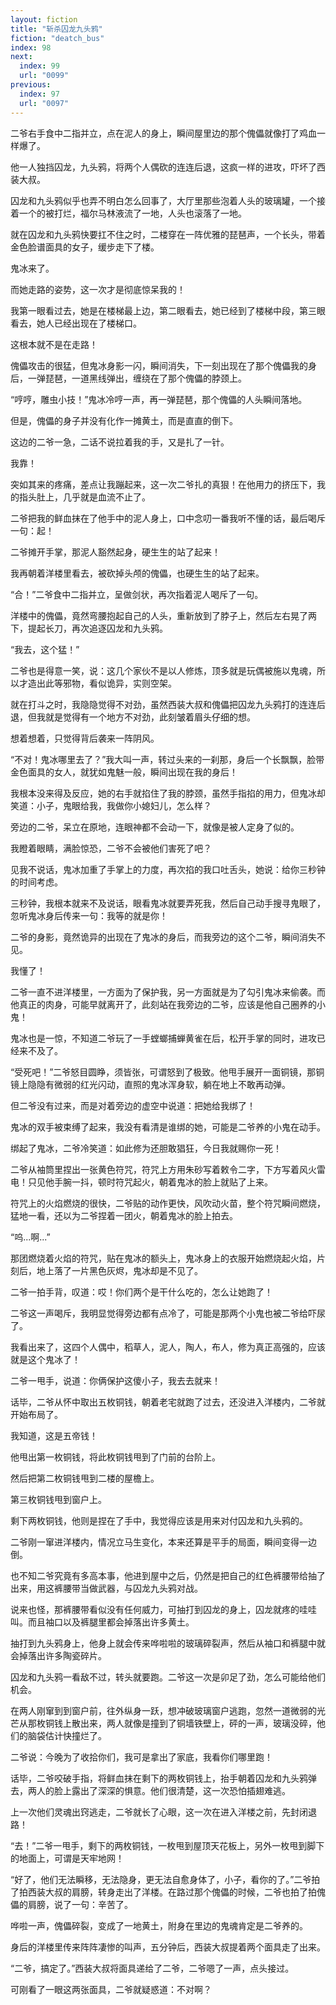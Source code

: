 ```yaml
---
layout: fiction
title: "斩杀囚龙九头鸦"
fiction: "deatch_bus"
index: 98
next:
  index: 99
  url: "0099"
previous:
  index: 97
  url: "0097"
---
```

二爷右手食中二指并立，点在泥人的身上，瞬间屋里边的那个傀儡就像打了鸡血一样爆了。

他一人独挡囚龙，九头鸦，将两个人偶砍的连连后退，这疯一样的进攻，吓坏了西装大叔。

囚龙和九头鸦似乎也弄不明白怎么回事了，大厅里那些泡着人头的玻璃罐，一个接着一个的被打烂，福尔马林液流了一地，人头也滚落了一地。

就在囚龙和九头鸦快要扛不住之时，二楼穿在一阵优雅的琵琶声，一个长头，带着金色脸谱面具的女子，缓步走下了楼。

鬼冰来了。

而她走路的姿势，这一次才是彻底惊呆我的！

我第一眼看过去，她是在楼梯最上边，第二眼看去，她已经到了楼梯中段，第三眼看去，她人已经出现在了楼梯口。

这根本就不是在走路！

傀儡攻击的很猛，但鬼冰身影一闪，瞬间消失，下一刻出现在了那个傀儡我的身后，一弹琵琶，一道黑线弹出，缠绕在了那个傀儡的脖颈上。

“哼哼，雕虫小技！”鬼冰冷哼一声，再一弹琵琶，那个傀儡的人头瞬间落地。

但是，傀儡的身子并没有化作一摊黄土，而是直直的倒下。

这边的二爷一急，二话不说拉着我的手，又是扎了一针。

我靠！

突如其来的疼痛，差点让我蹦起来，这一次二爷扎的真狠！在他用力的挤压下，我的指头肚上，几乎就是血流不止了。

二爷把我的鲜血抹在了他手中的泥人身上，口中念叨一番我听不懂的话，最后喝斥一句：起！

二爷摊开手掌，那泥人豁然起身，硬生生的站了起来！

我再朝着洋楼里看去，被砍掉头颅的傀儡，也硬生生的站了起来。

“合！”二爷食中二指并立，呈做剑状，再次指着泥人喝斥了一句。

洋楼中的傀儡，竟然弯腰抱起自己的人头，重新放到了脖子上，然后左右晃了两下，提起长刀，再次追逐囚龙和九头鸦。

“我去，这个猛！”

二爷也是得意一笑，说：这几个家伙不是以人修炼，顶多就是玩偶被施以鬼魂，所以才造出此等邪物，看似诡异，实则空架。

就在打斗之时，我隐隐觉得不对劲，虽然西装大叔和傀儡把囚龙九头鸦打的连连后退，但我就是觉得有一个地方不对劲，此刻皱着眉头仔细的想。

想着想着，只觉得背后袭来一阵阴风。

“不对！鬼冰哪里去了？”我大叫一声，转过头来的一刹那，身后一个长飘飘，脸带金色面具的女人，就犹如鬼魅一般，瞬间出现在我的身后！

我根本没来得及反应，她的右手就掐住了我的脖颈，虽然手指掐的用力，但鬼冰却笑道：小子，鬼眼给我，我做你小媳妇儿，怎么样？

旁边的二爷，呆立在原地，连眼神都不会动一下，就像是被人定身了似的。

我瞪着眼睛，满脸惊恐，二爷不会被他们害死了吧？

见我不说话，鬼冰加重了手掌上的力度，再次掐的我口吐舌头，她说：给你三秒钟的时间考虑。

三秒钟，我根本就来不及说话，眼看鬼冰就要弄死我，然后自己动手搜寻鬼眼了，忽听鬼冰身后传来一句：我等的就是你！

二爷的身影，竟然诡异的出现在了鬼冰的身后，而我旁边的这个二爷，瞬间消失不见。

我懂了！

二爷一直不进洋楼里，一方面为了保护我，另一方面就是为了勾引鬼冰来偷袭。而他真正的肉身，可能早就离开了，此刻站在我旁边的二爷，应该是他自己圈养的小鬼！

鬼冰也是一惊，不知道二爷玩了一手螳螂捕蝉黄雀在后，松开手掌的同时，进攻已经来不及了。

“受死吧！”二爷怒目圆睁，须皆张，可谓怒到了极致。他甩手展开一面铜镜，那铜镜上隐隐有微弱的红光闪动，直照的鬼冰浑身软，躺在地上不敢再动弹。

但二爷没有过来，而是对着旁边的虚空中说道：把她给我绑了！

鬼冰的双手被束缚了起来，我没有看清是谁绑的她，可能是二爷养的小鬼在动手。

绑起了鬼冰，二爷冷笑道：如此修为还胆敢猖狂，今日我就赐你一死！

二爷从袖筒里捏出一张黄色符咒，符咒上方用朱砂写着敕令二字，下方写着风火雷电！只见他手腕一抖，顿时符咒起火，朝着鬼冰的脸上就贴了上来。

符咒上的火焰燃烧的很快，二爷贴的动作更快，风吹动火苗，整个符咒瞬间燃烧，猛地一看，还以为二爷捏着一团火，朝着鬼冰的脸上拍去。

“呜...啊...”

那团燃烧着火焰的符咒，贴在鬼冰的额头上，鬼冰身上的衣服开始燃烧起火焰，片刻后，地上落了一片黑色灰烬，鬼冰却是不见了。

二爷一拍手背，叹道：哎！你们两个是干什么吃的，怎么让她跑了！

二爷这一声喝斥，我明显觉得旁边都有点冷了，可能是那两个小鬼也被二爷给吓尿了。

我看出来了，这四个人偶中，稻草人，泥人，陶人，布人，修为真正高强的，应该就是这个鬼冰了！

二爷一甩手，说道：你俩保护这傻小子，我去去就来！

话毕，二爷从怀中取出五枚铜钱，朝着老宅就跑了过去，还没进入洋楼内，二爷就开始布局了。

我知道，这是五帝钱！

他甩出第一枚铜钱，将此枚铜钱甩到了门前的台阶上。

然后把第二枚铜钱甩到二楼的屋檐上。

第三枚铜钱甩到窗户上。

剩下两枚铜钱，他则是捏在了手中，我觉得应该是用来对付囚龙和九头鸦的。

二爷刚一窜进洋楼内，情况立马生变化，本来还算是平手的局面，瞬间变得一边倒。

也不知二爷究竟有多高本事，他进到屋中之后，仍然是把自己的红色裤腰带给抽了出来，用这裤腰带当做武器，与囚龙九头鸦对战。

说来也怪，那裤腰带看似没有任何威力，可抽打到囚龙的身上，囚龙就疼的哇哇叫。而且袖口以及裤腿里都会掉落出许多黄土。

抽打到九头鸦身上，他身上就会传来哗啦啦的玻璃碎裂声，然后从袖口和裤腿中就会掉落出许多陶瓷碎片。

囚龙和九头鸦一看敌不过，转头就要跑。二爷这一次是卯足了劲，怎么可能给他们机会。

在两人刚窜到到窗户前，往外纵身一跃，想冲破玻璃窗户逃跑，忽然一道微弱的光芒从那枚铜钱上散出来，两人就像是撞到了铜墙铁壁上，砰的一声，玻璃没碎，他们的脑袋估计快撞烂了。

二爷说：今晚为了收拾你们，我可是拿出了家底，我看你们哪里跑！

话毕，二爷咬破手指，将鲜血抹在剩下的两枚铜钱上，抬手朝着囚龙和九头鸦弹去，两人的脸上露出了深深的惧意。他们很清楚，这一次恐怕插翅难逃。

上一次他们灵魂出窍逃走，二爷就长了心眼，这一次在进入洋楼之前，先封闭退路！

“去！”二爷一甩手，剩下的两枚铜钱，一枚甩到屋顶天花板上，另外一枚甩到脚下的地面上，可谓是天牢地网！

“好了，他们无法瞬移，无法隐身，更无法自愈身体了，小子，看你的了。”二爷拍了拍西装大叔的肩膀，转身走出了洋楼。在路过那个傀儡的时候，二爷也拍了拍傀儡的肩膀，说了一句：辛苦了。

哗啦一声，傀儡碎裂，变成了一地黄土，附身在里边的鬼魂肯定是二爷养的。

身后的洋楼里传来阵阵凄惨的叫声，五分钟后，西装大叔提着两个面具走了出来。

“二爷，搞定了。”西装大叔将面具递给了二爷，二爷嗯了一声，点头接过。

可刚看了一眼这两张面具，二爷就疑惑道：不对啊？